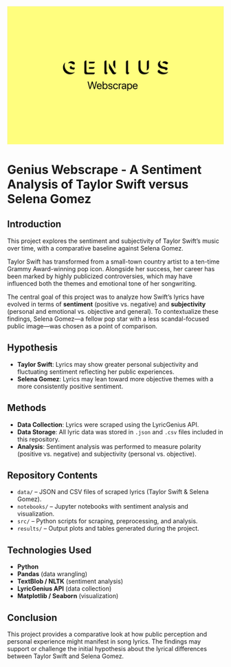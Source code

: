 
![screenshot](/screenshot.png)

# Genius Webscrape - A Sentiment Analysis of Taylor Swift versus Selena Gomez

## Introduction

This project explores the sentiment and subjectivity of Taylor Swift’s music over time, with a comparative baseline against Selena Gomez.

Taylor Swift has transformed from a small-town country artist to a ten-time Grammy Award-winning pop icon. Alongside her success, her career has been marked by highly publicized controversies, which may have influenced both the themes and emotional tone of her songwriting.

The central goal of this project was to analyze how Swift’s lyrics have evolved in terms of **sentiment** (positive vs. negative) and **subjectivity** (personal and emotional vs. objective and general). To contextualize these findings, Selena Gomez—a fellow pop star with a less scandal-focused public image—was chosen as a point of comparison.


## Hypothesis

- **Taylor Swift**: Lyrics may show greater personal subjectivity and fluctuating sentiment reflecting her public experiences.  
- **Selena Gomez**: Lyrics may lean toward more objective themes with a more consistently positive sentiment.


## Methods

- **Data Collection**: Lyrics were scraped using the LyricGenius API.  
- **Data Storage**: All lyric data was stored in `.json` and `.csv` files included in this repository.  
- **Analysis**: Sentiment analysis was performed to measure polarity (positive vs. negative) and subjectivity (personal vs. objective).


## Repository Contents

- `data/` – JSON and CSV files of scraped lyrics (Taylor Swift & Selena Gomez).  
- `notebooks/` – Jupyter notebooks with sentiment analysis and visualization.  
- `src/` – Python scripts for scraping, preprocessing, and analysis.  
- `results/` – Output plots and tables generated during the project.


## Technologies Used

- **Python**  
- **Pandas** (data wrangling)  
- **TextBlob / NLTK** (sentiment analysis)  
- **LyricGenius API** (data collection)  
- **Matplotlib / Seaborn** (visualization)  


## Conclusion

This project provides a comparative look at how public perception and personal experience might manifest in song lyrics. The findings may support or challenge the initial hypothesis about the lyrical differences between Taylor Swift and Selena Gomez.

